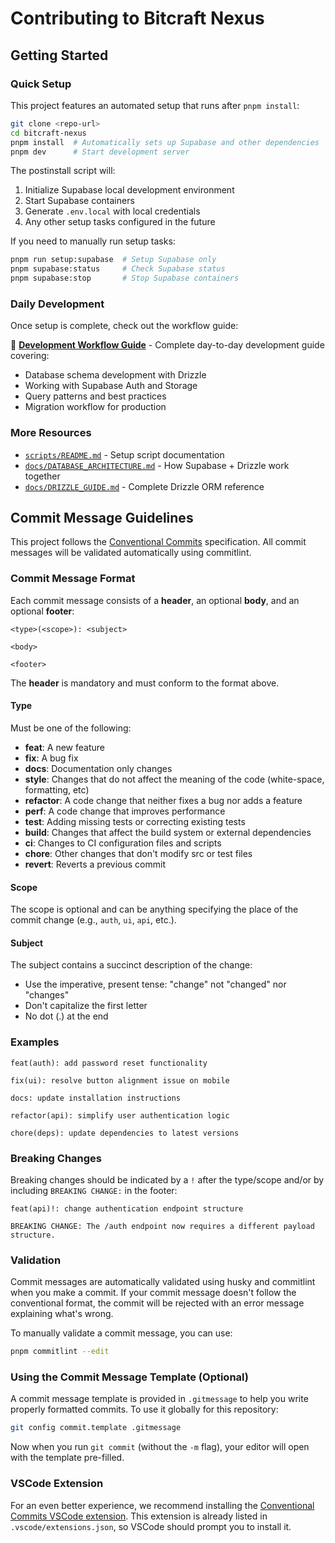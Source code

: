 # Contributing to Bitcraft Nexus

## Getting Started

### Quick Setup

This project features an automated setup that runs after `pnpm install`:

```bash
git clone <repo-url>
cd bitcraft-nexus
pnpm install  # Automatically sets up Supabase and other dependencies
pnpm dev      # Start development server
```

The postinstall script will:
1. Initialize Supabase local development environment
2. Start Supabase containers
3. Generate `.env.local` with local credentials
4. Any other setup tasks configured in the future

If you need to manually run setup tasks:

```bash
pnpm run setup:supabase  # Setup Supabase only
pnpm supabase:status     # Check Supabase status
pnpm supabase:stop       # Stop Supabase containers
```

### Daily Development

Once setup is complete, check out the workflow guide:

📖 **[Development Workflow Guide](./docs/DEVELOPMENT_WORKFLOW.md)** - Complete day-to-day development guide covering:
- Database schema development with Drizzle
- Working with Supabase Auth and Storage
- Query patterns and best practices
- Migration workflow for production

### More Resources

- [`scripts/README.md`](./scripts/README.md) - Setup script documentation
- [`docs/DATABASE_ARCHITECTURE.md`](./docs/DATABASE_ARCHITECTURE.md) - How Supabase + Drizzle work together
- [`docs/DRIZZLE_GUIDE.md`](./docs/DRIZZLE_GUIDE.md) - Complete Drizzle ORM reference

## Commit Message Guidelines

This project follows the [Conventional Commits](https://www.conventionalcommits.org/) specification. All commit messages will be validated automatically using commitlint.

### Commit Message Format

Each commit message consists of a **header**, an optional **body**, and an optional **footer**:

```
<type>(<scope>): <subject>

<body>

<footer>
```

The **header** is mandatory and must conform to the format above.

#### Type

Must be one of the following:

- **feat**: A new feature
- **fix**: A bug fix
- **docs**: Documentation only changes
- **style**: Changes that do not affect the meaning of the code (white-space, formatting, etc)
- **refactor**: A code change that neither fixes a bug nor adds a feature
- **perf**: A code change that improves performance
- **test**: Adding missing tests or correcting existing tests
- **build**: Changes that affect the build system or external dependencies
- **ci**: Changes to CI configuration files and scripts
- **chore**: Other changes that don't modify src or test files
- **revert**: Reverts a previous commit

#### Scope

The scope is optional and can be anything specifying the place of the commit change (e.g., `auth`, `ui`, `api`, etc.).

#### Subject

The subject contains a succinct description of the change:

- Use the imperative, present tense: "change" not "changed" nor "changes"
- Don't capitalize the first letter
- No dot (.) at the end

### Examples

```
feat(auth): add password reset functionality

fix(ui): resolve button alignment issue on mobile

docs: update installation instructions

refactor(api): simplify user authentication logic

chore(deps): update dependencies to latest versions
```

### Breaking Changes

Breaking changes should be indicated by a `!` after the type/scope and/or by including `BREAKING CHANGE:` in the footer:

```
feat(api)!: change authentication endpoint structure

BREAKING CHANGE: The /auth endpoint now requires a different payload structure.
```

### Validation

Commit messages are automatically validated using husky and commitlint when you make a commit. If your commit message doesn't follow the conventional format, the commit will be rejected with an error message explaining what's wrong.

To manually validate a commit message, you can use:

```bash
pnpm commitlint --edit
```

### Using the Commit Message Template (Optional)

A commit message template is provided in `.gitmessage` to help you write properly formatted commits. To use it globally for this repository:

```bash
git config commit.template .gitmessage
```

Now when you run `git commit` (without the `-m` flag), your editor will open with the template pre-filled.

### VSCode Extension

For an even better experience, we recommend installing the [Conventional Commits VSCode extension](https://marketplace.visualstudio.com/items?itemName=vivaxy.vscode-conventional-commits). This extension is already listed in `.vscode/extensions.json`, so VSCode should prompt you to install it.


